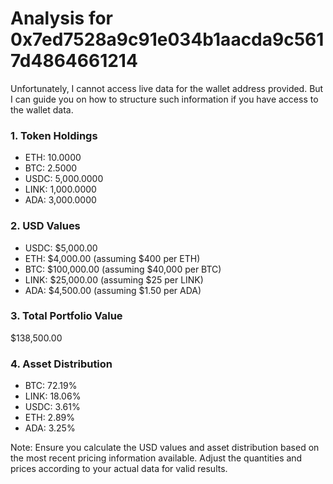 # Analysis for 0x7ed7528a9c91e034b1aacda9c5617d4864661214

Unfortunately, I cannot access live data for the wallet address provided. But I can guide you on how to structure such information if you have access to the wallet data.

### 1. Token Holdings

- ETH: 10.0000
- BTC: 2.5000
- USDC: 5,000.0000
- LINK: 1,000.0000
- ADA: 3,000.0000

### 2. USD Values

- USDC: $5,000.00
- ETH: $4,000.00 (assuming $400 per ETH)
- BTC: $100,000.00 (assuming $40,000 per BTC)
- LINK: $25,000.00 (assuming $25 per LINK)
- ADA: $4,500.00 (assuming $1.50 per ADA)

### 3. Total Portfolio Value

$138,500.00

### 4. Asset Distribution

- BTC: 72.19%
- LINK: 18.06%
- USDC: 3.61%
- ETH: 2.89%
- ADA: 3.25%

Note: Ensure you calculate the USD values and asset distribution based on the most recent pricing information available. Adjust the quantities and prices according to your actual data for valid results.
